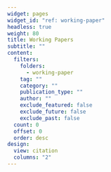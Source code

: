 ```yaml
---
widget: pages
widget_id: "ref: working-paper"
headless: true
weight: 80
title: Working Papers
subtitle: ""
content:
  filters:
    folders:
      - working-paper
    tag: ""
    category: ""
    publication_type: ""
    author: ""
    exclude_featured: false
    exclude_future: false
    exclude_past: false
  count: 0
  offset: 0
  order: desc
design:
  view: citation
  columns: "2"
---
```

